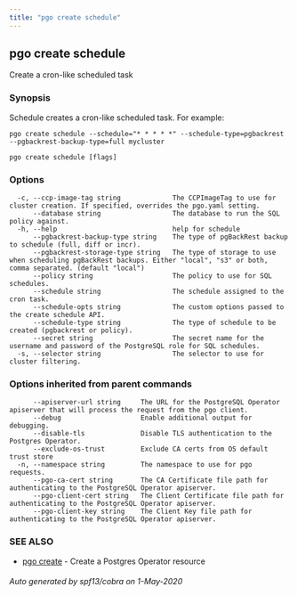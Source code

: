 ```yaml
---
title: "pgo create schedule"
---
```

## pgo create schedule

Create a cron-like scheduled task

### Synopsis

Schedule creates a cron-like scheduled task.  For example:

    pgo create schedule --schedule="* * * * *" --schedule-type=pgbackrest --pgbackrest-backup-type=full mycluster

```
pgo create schedule [flags]
```

### Options

```
  -c, --ccp-image-tag string             The CCPImageTag to use for cluster creation. If specified, overrides the pgo.yaml setting.
      --database string                  The database to run the SQL policy against.
  -h, --help                             help for schedule
      --pgbackrest-backup-type string    The type of pgBackRest backup to schedule (full, diff or incr).
      --pgbackrest-storage-type string   The type of storage to use when scheduling pgBackRest backups. Either "local", "s3" or both, comma separated. (default "local")
      --policy string                    The policy to use for SQL schedules.
      --schedule string                  The schedule assigned to the cron task.
      --schedule-opts string             The custom options passed to the create schedule API.
      --schedule-type string             The type of schedule to be created (pgbackrest or policy).
      --secret string                    The secret name for the username and password of the PostgreSQL role for SQL schedules.
  -s, --selector string                  The selector to use for cluster filtering.
```

### Options inherited from parent commands

```
      --apiserver-url string     The URL for the PostgreSQL Operator apiserver that will process the request from the pgo client.
      --debug                    Enable additional output for debugging.
      --disable-tls              Disable TLS authentication to the Postgres Operator.
      --exclude-os-trust         Exclude CA certs from OS default trust store
  -n, --namespace string         The namespace to use for pgo requests.
      --pgo-ca-cert string       The CA Certificate file path for authenticating to the PostgreSQL Operator apiserver.
      --pgo-client-cert string   The Client Certificate file path for authenticating to the PostgreSQL Operator apiserver.
      --pgo-client-key string    The Client Key file path for authenticating to the PostgreSQL Operator apiserver.
```

### SEE ALSO

* [pgo create](/pgo-client/reference/pgo_create/)	 - Create a Postgres Operator resource

###### Auto generated by spf13/cobra on 1-May-2020
